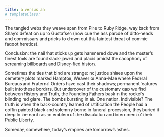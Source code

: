 ```yaml
---
title: a versus an
# templateClass:
---
```


The tangled webs they weave span from Pine to Ruby Ridge, way back from Shay’s defeat on up to Gustafsen (now cue the ass parade of ditto-heads and commissars and pricks to drown out this faintest threat of commie faggot heretics).

Conclusion: the nail that sticks up gets hammered down and the master’s finest tools are found slack-jawed and placid amidst the cacophony of screaming billboards and Disney-fied history.

Sometimes the ties that bind are strange: no justice shines upon the cemetery plots marked Hampton, Weaver or Anna-Mae where Federal Bureaus and Fraternal Orders have cast their shadows; permanent features built into these borders. But undercover of the customary gap we find between History and Truth, the Founding Fathers bask in the rocket’s blinding red glare. The bombs bursting in air. One nation. Indivisible? The truth is when the back-country learned of ratification the People had a coffin painted black and solemnly borne in funeral procession, they buried it deep in the earth as an emblem of the dissolution and internment of their Public Liberty.

Someday, somewhere, today’s empires are tomorrow’s ashes.
